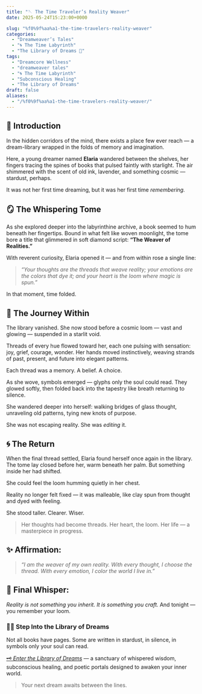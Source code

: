 ```yaml
---
title: "🪡 The Time Traveler’s Reality Weaver"
date: 2025-05-24T15:23:00+0000

slug: "%f0%9f%aa%a1-the-time-travelers-reality-weaver"
categories:
  - "Dreamweaver’s Tales"
  - "🌀 The Time Labyrinth"
  - "The Library of Dreams 📜"
tags:
  - "Dreamcore Wellness"
  - "dreamweaver tales"
  - "🌀 The Time Labyrinth"
  - "Subconscious Healing"
  - "The Library of Dreams"
draft: false
aliases:
  - "/%f0%9f%aa%a1-the-time-travelers-reality-weaver/"
---
```

## 🌌 Introduction

In the hidden corridors of the mind, there exists a place few ever reach — a dream-library wrapped in the folds of memory and imagination.

Here, a young dreamer named **Elaria** wandered between the shelves, her fingers tracing the spines of books that pulsed faintly with starlight. The air shimmered with the scent of old ink, lavender, and something cosmic — stardust, perhaps.

It was not her first time dreaming, but it was her first time *remembering.*

## 🪞 The Whispering Tome

As she explored deeper into the labyrinthine archive, a book seemed to hum beneath her fingertips. Bound in what felt like woven moonlight, the tome bore a title that glimmered in soft diamond script:
**“The Weaver of Realities.”**

With reverent curiosity, Elaria opened it — and from within rose a single line:

> *“Your thoughts are the threads that weave reality; your emotions are the colors that dye it; and your heart is the loom where magic is spun.”*

In that moment, time folded.

## 🧠 The Journey Within

The library vanished. She now stood before a cosmic loom — vast and glowing — suspended in a starlit void.

Threads of every hue flowed toward her, each one pulsing with sensation: joy, grief, courage, wonder. Her hands moved instinctively, weaving strands of past, present, and future into elegant patterns.

Each thread was a memory. A belief. A choice.

As she wove, symbols emerged — glyphs only the soul could read. They glowed softly, then folded back into the tapestry like breath returning to silence.

She wandered deeper into herself: walking bridges of glass thought, unraveling old patterns, tying new knots of purpose.

She was not escaping reality. She was *editing* it.

## 🌀 The Return

When the final thread settled, Elaria found herself once again in the library. The tome lay closed before her, warm beneath her palm. But something inside her had shifted.

She could feel the loom humming quietly in her chest.

Reality no longer felt fixed — it was malleable, like clay spun from thought and dyed with feeling.

She stood taller. Clearer. Wiser.

> Her thoughts had become threads.
Her heart, the loom.
Her life — a masterpiece in progress.

## ✨ Affirmation:

> *“I am the weaver of my own reality. With every thought, I choose the thread. With every emotion, I color the world I live in.”*

## 🌙 Final Whisper:

*Reality is not something you inherit. It is something you craft.*
And tonight — you remember your loom.

### 🌙✨ **Step Into the Library of Dreams**

Not all books have pages. Some are written in stardust, in silence, in symbols only your soul can read.

[🗝️ *Enter the Library of Dreams*](https://sparklebox.blog/tag/the-library-of-dreams/) — a sanctuary of whispered wisdom, subconscious healing, and poetic portals designed to awaken your inner world.

> Your next dream awaits between the lines.